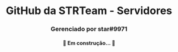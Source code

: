 <h1 align="center">GitHub da STRTeam - Servidores</h1>
<h3 align="center">Gerenciado por star#9971</h3>


<h4 align="center"> 
	🚧 Em construção...  🚧
</h4>
